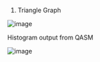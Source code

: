1. Triangle
Graph

![image](https://user-images.githubusercontent.com/20588061/108458684-75277080-72b8-11eb-94d9-90f8a89d284b.png)

Histogram output from QASM

![image](https://user-images.githubusercontent.com/20588061/108458618-5d4fec80-72b8-11eb-8693-7cc416ecb8ef.png)
